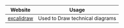 |Website |Usage |
|---|---|
|[excalidraw](https://excalidraw.com/)|Used to Draw technical diagrams|
